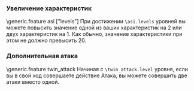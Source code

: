 
### Увеличение характеристик
\generic.feature asi ["levels"]
При достижении `\asi.levels` уровней вы можете повысить значение одной из ваших характеристик на 2 или двух характеристик на 1. Как обычно, значение характеристики при этом не должно превысить 20.

### Дополнительная атака
\generic.feature twin_attack
Начиная с `\twin_attack.level` уровня, если вы в свой ход совершаете действие Атака, вы можете совершить две атаки вместо одной.

